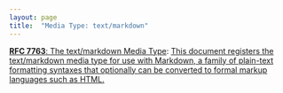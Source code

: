 ```yaml
---
layout: page
title:  "Media Type: text/markdown"
---
```


[**RFC 7763**: The text/markdown Media Type](/specs/IETF/RFC/7763 "This document registers the text/markdown media type for use with Markdown, a family of plain-text formatting syntaxes that optionally can be converted to formal markup languages such as HTML."): [This document registers the text/markdown media type for use with Markdown, a family of plain-text formatting syntaxes that optionally can be converted to formal markup languages such as HTML.]()

